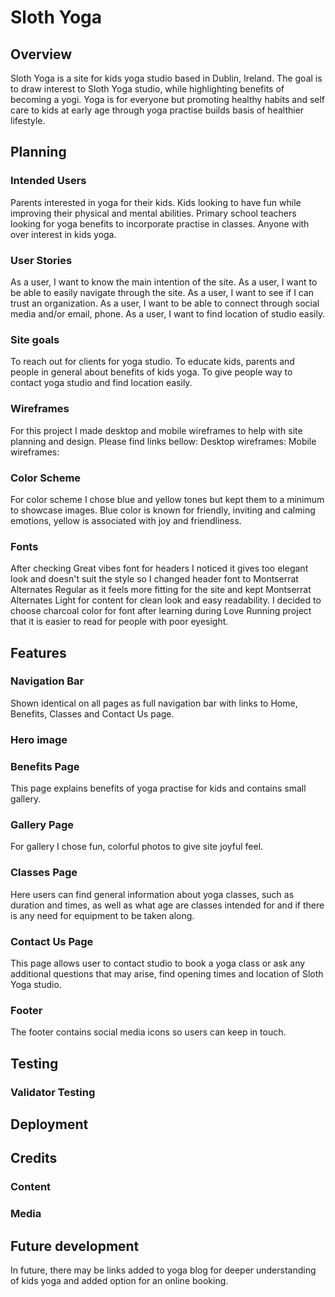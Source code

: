 # **Sloth Yoga**

## **Overview**

Sloth Yoga is a site for kids yoga studio based in Dublin, Ireland. The goal is to draw interest to Sloth Yoga studio, while highlighting benefits of becoming a yogi. Yoga is for everyone but promoting healthy habits and self care to kids at early age through yoga practise builds basis of healthier lifestyle.

## **Planning**

### **Intended Users**

Parents interested in yoga for their kids.
Kids looking to have fun while improving their physical and mental abilities.
Primary school teachers looking for yoga benefits to incorporate practise in classes.
Anyone with over interest in kids yoga.

### **User Stories**

As a user, I want to know the main intention of the site.
As a user, I want to be able to easily navigate through the site.
As a user, I want to see if I can trust an organization.
As a user, I want to be able to connect through social media and/or email, phone.
As a user, I want to find location of studio easily.

### **Site goals**

To reach out for clients for yoga studio.
To educate kids, parents and people in general about benefits of kids yoga.
To give people way to contact yoga studio and find location easily.

### **Wireframes**

For this project I made desktop and mobile wireframes to help with site planning and design. Please find links bellow:
Desktop wireframes:
Mobile wireframes:

### **Color Scheme**

For color scheme I chose blue and yellow tones but kept them to a minimum to showcase images. Blue color is known for friendly, inviting and calming emotions, yellow is associated with joy and friendliness.

### **Fonts**

After checking Great vibes font for headers I noticed it gives too elegant look and doesn't suit the style so I changed header font to Montserrat Alternates Regular as it feels more fitting for the site and kept Montserrat Alternates Light for content for clean look and easy readability. I decided to choose charcoal color for font after learning during Love Running project that it is easier to read for people with poor eyesight.

## **Features**

### **Navigation Bar**

Shown identical on all pages as full navigation bar with links to Home, Benefits, Classes and Contact Us page.

### **Hero image**

### **Benefits Page**

This page explains benefits of yoga practise for kids and contains small gallery.

### **Gallery Page**

For gallery I chose fun, colorful photos to give site joyful feel.

### **Classes Page**

Here users can find general information about yoga classes, such as duration and times, as well as what age are classes intended for and if there is any need for equipment to be taken along.

### **Contact Us Page**

This page allows user to contact studio to book a yoga class or ask any additional questions that may arise, find opening times and location of Sloth Yoga studio.

### **Footer**

The footer contains social media icons so users can keep in touch.

## **Testing**

### **Validator Testing**

## **Deployment**

## **Credits**

### **Content**

### **Media**

## **Future development**

In future, there may be links added to yoga blog for deeper understanding of kids yoga and added option for an online booking.
